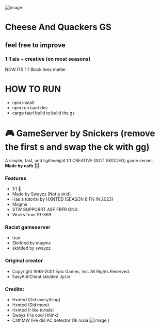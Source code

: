 ![image](https://github.com/user-attachments/assets/f0a63ac9-58ea-484c-9cd2-ddc65eb857b3)
# Cheese And Quackers GS
## feel free to improve
### 1:1 ais + creative (on most seasons)
NOW ITS 1:1
Black lives matter

# HOW TO RUN
- npm install
- npm run tauri dev
- cargo tauri build to build the gs

# 🎮 GameServer by Snickers (remove the first s and swap the ck with gg)
A simple, fast, and lightweight 1:1 CREATIVE (NOT SKIDDED) game server.  
**Made by cath** 🐱‍💻
### Features
- 1:1 💯
- Made by Swayzz (Not a skid)
- Has a tutorial by HXNTED (SEASON 8 FN IN 2023)
- Magma
- STW SUPPORRT ASF FRFR ONG 
- Works from S1-S69
### Racist gameserver
- true
- Skidded by magma
- skidded by swayzz
### Original creator
- Copyright 1998-2001 Epic Games, Inc. All Rights Reserved.
- EasyAntiCheat skidded Jyzio
### Credits:
- Hxnted (Did everything)
- Hxnted (Did more)
- Hxnted (I like turtels)
- Swayz (He cool i think)
- CathMW (He did AC detector Ok rusia ![image](https://github.com/user-attachments/assets/92fa4822-6b56-4c86-a403-7b3c11cc1c2e )
)
